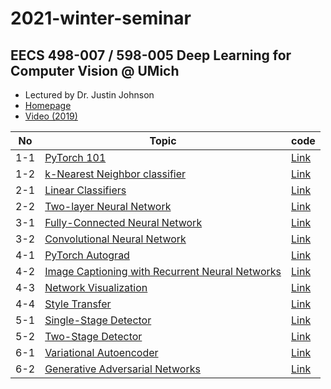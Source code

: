 # 2021-winter-seminar

## EECS 498-007 / 598-005 Deep Learning for Computer Vision @ UMich
- Lectured by Dr. Justin Johnson
- [Homepage](https://web.eecs.umich.edu/~justincj/teaching/eecs498/FA2020/)
- [Video (2019)](https://www.youtube.com/watch?v=dJYGatp4SvA&list=PL5-TkQAfAZFbzxjBHtzdVCWE0Zbhomg7r&index=1)

| No | Topic | code |
| --- | ---        | --- |
|1-1| [PyTorch 101](https://web.eecs.umich.edu/~justincj/teaching/eecs498/FA2020/assignment1.html) | [Link](https://github.com/hyungkwonko/2021-winter-seminar/blob/main/A1/pytorch101.ipynb)
|1-2| [k-Nearest Neighbor classifier](https://web.eecs.umich.edu/~justincj/teaching/eecs498/FA2020/assignment1.html) | [Link](https://github.com/hyungkwonko/2021-winter-seminar/blob/main/A1/knn.ipynb)
|2-1| [Linear Classifiers](https://web.eecs.umich.edu/~justincj/teaching/eecs498/FA2020/assignment2.html) | [Link](https://github.com/hyungkwonko/2021-winter-seminar/blob/main/A2/linear_classifier.ipynb)
|2-2| [Two-layer Neural Network](https://web.eecs.umich.edu/~justincj/teaching/eecs498/FA2020/assignment2.html) | [Link](https://github.com/hyungkwonko/2021-winter-seminar/blob/main/A2/two_layer_net.ipynb)
|3-1| [Fully-Connected Neural Network](https://web.eecs.umich.edu/~justincj/teaching/eecs498/FA2020/assignment3.html) | [Link](https://github.com/hyungkwonko/2021-winter-seminar/blob/main/A3/fully_connected_networks.ipynb)
|3-2| [Convolutional Neural Network](https://web.eecs.umich.edu/~justincj/teaching/eecs498/FA2020/assignment3.html) | [Link](https://github.com/hyungkwonko/2021-winter-seminar/blob/main/A3/convolutional_networks.ipynb)
|4-1| [PyTorch Autograd](https://web.eecs.umich.edu/~justincj/teaching/eecs498/FA2020/assignment4.html) | [Link](https://github.com/hyungkwonko/2021-winter-seminar/blob/main/A4/pytorch_autograd_and_nn.ipynb)
|4-2| [Image Captioning with Recurrent Neural Networks](https://web.eecs.umich.edu/~justincj/teaching/eecs498/FA2020/assignment4.html) | [Link](https://github.com/hyungkwonko/2021-winter-seminar/blob/main/A4/rnn_lstm_attention_captioning.ipynb)
|4-3| [Network Visualization](https://web.eecs.umich.edu/~justincj/teaching/eecs498/FA2020/assignment4.html) | [Link](https://github.com/hyungkwonko/2021-winter-seminar/blob/main/A4/network_visualization.ipynb)
|4-4| [Style Transfer](https://web.eecs.umich.edu/~justincj/teaching/eecs498/FA2020/assignment4.html) | [Link](https://github.com/hyungkwonko/2021-winter-seminar/blob/main/A4/style_transfer.ipynb)
|5-1| [Single-Stage Detector](https://web.eecs.umich.edu/~justincj/teaching/eecs498/FA2020/assignment5.html) | [Link](https://github.com/hyungkwonko/2021-winter-seminar/blob/main/A5/single_stage_detector_yolo.ipynb)
|5-2| [Two-Stage Detector](https://web.eecs.umich.edu/~justincj/teaching/eecs498/FA2020/assignment5.html) | [Link](https://github.com/hyungkwonko/2021-winter-seminar/blob/main/A5/two_stage_detector_faster_rcnn.ipynb)
|6-1| [Variational Autoencoder](https://web.eecs.umich.edu/~justincj/teaching/eecs498/FA2020/assignment6.html) | [Link](https://github.com/hyungkwonko/2021-winter-seminar/blob/main/A6/variational_autoencoders.ipynb)
|6-2| [Generative Adversarial Networks](https://web.eecs.umich.edu/~justincj/teaching/eecs498/FA2020/assignment6.html) | [Link](https://github.com/hyungkwonko/2021-winter-seminar/blob/main/A6/generative_adversarial_networks.ipynb)